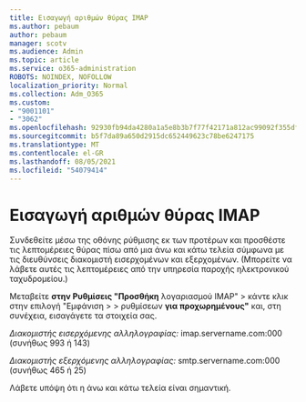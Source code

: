 ```yaml
---
title: Εισαγωγή αριθμών θύρας IMAP
ms.author: pebaum
author: pebaum
manager: scotv
ms.audience: Admin
ms.topic: article
ms.service: o365-administration
ROBOTS: NOINDEX, NOFOLLOW
localization_priority: Normal
ms.collection: Adm_O365
ms.custom:
- "9001101"
- "3062"
ms.openlocfilehash: 92930fb94da4280a1a5e8b3b7f77f42171a812ac99092f355df0f5481e3f3909
ms.sourcegitcommit: b5f7da89a650d2915dc652449623c78be6247175
ms.translationtype: MT
ms.contentlocale: el-GR
ms.lasthandoff: 08/05/2021
ms.locfileid: "54079414"
---
```

# <a name="enter-imap-port-numbers"></a>Εισαγωγή αριθμών θύρας IMAP

Συνδεθείτε μέσω της οθόνης ρύθμισης εκ των προτέρων και προσθέστε τις λεπτομέρειες θύρας πίσω από μια άνω και κάτω τελεία σύμφωνα με τις διευθύνσεις διακομιστή εισερχομένων και εξερχομένων. (Μπορείτε να λάβετε αυτές τις λεπτομέρειες από την υπηρεσία παροχής ηλεκτρονικού ταχυδρομείου.) 

Μεταβείτε **στην Ρυθμίσεις "Προσθήκη** λογαριασμού IMAP" > κάντε κλικ στην επιλογή "Εμφάνιση  >    >   ρυθμίσεων **για προχωρημένους"** και, στη συνέχεια, εισαγάγετε τα στοιχεία σας. 

*Διακομιστής εισερχόμενης αλληλογραφίας:* imap.servername.com:000 (συνήθως 993 ή 143) 

*Διακομιστής εξερχόμενης αλληλογραφίας:* smtp.servername.com:000 (συνήθως 465 ή 25) 

Λάβετε υπόψη ότι η άνω και κάτω τελεία είναι σημαντική. 
